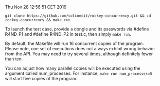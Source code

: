 Thu Nov 28 12:56:51 CET 2019

`git clone https://github.com/colinedit/rockey-concurrency.git && cd rockey-concurrency && make run`

To launch the test case, provide a dongle and its passwords via
#define R4ND_P1 and #define R4ND_P2 in test.c, then simply `make run`.

By default, the Makefile will run 16 concurrent copies of the program.
Please note, one set of executions does not always exhibit wrong behavior from
the API. You may need to try several times, although definitely fewer than ten.

You can adjust how many parallel copies will be executed using the argument
called num_processes. For instance, `make run num_processes=5` will start five
copies of the program.
